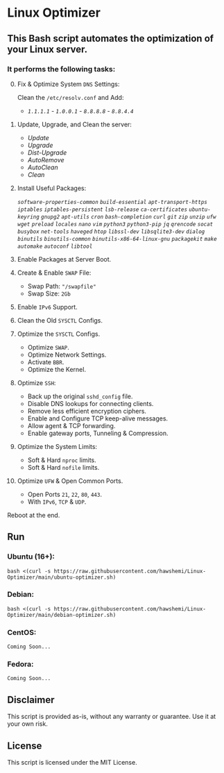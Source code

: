 # Linux Optimizer

## This Bash script automates the optimization of your Linux server.
### It performs the following tasks:


0. Fix & Optimize System `DNS` Settings:

    Clean the `/etc/resolv.conf` and Add:
    - _`1.1.1.1`_  - _`1.0.0.1`_  - _`8.8.8.8`_  - _`8.8.4.4`_


1. Update, Upgrade, and Clean the server:
    - _Update_
    - _Upgrade_
    - _Dist-Upgrade_
    - _AutoRemove_
    - _AutoClean_
    - _Clean_


2. Install Useful Packages:

    _`software-properties-common`_ _`build-essential`_ _`apt-transport-https`_ _`iptables`_ _`iptables-persistent`_ _`lsb-release`_ _`ca-certificates`_ _`ubuntu-keyring`_ _`gnupg2`_ _`apt-utils`_ _`cron`_ _`bash-completion`_ _`curl`_ _`git`_ _`zip`_ _`unzip`_ _`ufw`_ _`wget`_ _`preload`_ _`locales`_ _`nano`_ _`vim`_ _`python3`_ _`python3-pip`_ _`jq`_ _`qrencode`_ _`socat`_ _`busybox`_ _`net-tools`_ _`haveged`_ _`htop`_ _`libssl-dev`_ _`libsqlite3-dev`_ _`dialog`_ _`binutils`_ _`binutils-common`_ _`binutils-x86-64-linux-gnu`_ _`packagekit`_ _`make`_ _`automake`_ _`autoconf`_ _`libtool`_

    
3. Enable Packages at Server Boot.


4. Create & Enable `SWAP` File:
    - Swap Path: `"/swapfile"`
    - Swap Size: `2Gb`


5. Enable `IPv6` Support.


6. Clean the Old `SYSCTL` Configs.


7. Optimize the `SYSCTL` Configs.
    - Optimize `SWAP`.
    - Optimize Network Settings.
    - Activate `BBR`.
    - Optimize the Kernel.

    
8. Optimize `SSH`:
    - Back up the original `sshd_config` file.
    - Disable DNS lookups for connecting clients.
    - Remove less efficient encryption ciphers.
    - Enable and Configure TCP keep-alive messages.
    - Allow agent & TCP forwarding.
    - Enable gateway ports, Tunneling & Compression.
    

9. Optimize the System Limits:
    - Soft & Hard `nproc` limits.
    - Soft & Hard `nofile` limits.
    
    
10. Optimize `UFW` & Open Common Ports.
    - Open Ports `21`, `22`, `80`, `443`.
    - With `IPv6`, `TCP` & `UDP`.

    
Reboot at the end.


## Run
### Ubuntu (16+):
```
bash <(curl -s https://raw.githubusercontent.com/hawshemi/Linux-Optimizer/main/ubuntu-optimizer.sh)
```

### Debian:
```
bash <(curl -s https://raw.githubusercontent.com/hawshemi/Linux-Optimizer/main/debian-optimizer.sh)
```

### CentOS:
```
Coming Soon...
```

### Fedora:
```
Coming Soon...
```


## Disclaimer
This script is provided as-is, without any warranty or guarantee. Use it at your own risk.


## License
This script is licensed under the MIT License.
